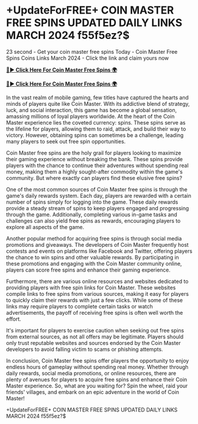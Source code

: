 # +UpdateForFREE+ COIN MASTER FREE SPINS UPDATED DAILY LINKS MARCH 2024 f55f5ez?$

23 second - Get your coin master free spins Today - Coin Master Free Spins Coins Links March 2024 - Click the link and claim yours now

[**🔴► Click Here For Coin Master Free Spins 🌍**](https://github.com/lejooam/Coin)

[**🔴► Click Here For Coin Master Free Spins 🌍**](https://github.com/lejooam/Coin)
 

In the vast realm of mobile gaming, few titles have captured the hearts and minds of players quite like Coin Master. With its addictive blend of strategy, luck, and social interaction, this game has become a global sensation, amassing millions of loyal players worldwide. At the heart of the Coin Master experience lies the coveted currency: spins. These spins serve as the lifeline for players, allowing them to raid, attack, and build their way to victory. However, obtaining spins can sometimes be a challenge, leading many players to seek out free spin opportunities.

Coin Master free spins are the holy grail for players looking to maximize their gaming experience without breaking the bank. These spins provide players with the chance to continue their adventures without spending real money, making them a highly sought-after commodity within the game's community. But where exactly can players find these elusive free spins?

One of the most common sources of Coin Master free spins is through the game's daily rewards system. Each day, players are rewarded with a certain number of spins simply for logging into the game. These daily rewards provide a steady stream of spins to keep players engaged and progressing through the game. Additionally, completing various in-game tasks and challenges can also yield free spins as rewards, encouraging players to explore all aspects of the game.

Another popular method for acquiring free spins is through social media promotions and giveaways. The developers of Coin Master frequently host contests and events on platforms like Facebook and Twitter, offering players the chance to win spins and other valuable rewards. By participating in these promotions and engaging with the Coin Master community online, players can score free spins and enhance their gaming experience.

Furthermore, there are various online resources and websites dedicated to providing players with free spin links for Coin Master. These websites compile links to free spins from various sources, making it easy for players to quickly claim their rewards with just a few clicks. While some of these links may require players to complete certain tasks or watch advertisements, the payoff of receiving free spins is often well worth the effort.

It's important for players to exercise caution when seeking out free spins from external sources, as not all offers may be legitimate. Players should only trust reputable websites and sources endorsed by the Coin Master developers to avoid falling victim to scams or phishing attempts.

In conclusion, Coin Master free spins offer players the opportunity to enjoy endless hours of gameplay without spending real money. Whether through daily rewards, social media promotions, or online resources, there are plenty of avenues for players to acquire free spins and enhance their Coin Master experience. So, what are you waiting for? Spin the wheel, raid your friends' villages, and embark on an epic adventure in the world of Coin Master!

+UpdateForFREE+ COIN MASTER FREE SPINS UPDATED DAILY LINKS MARCH 2024 f55f5ez?$
